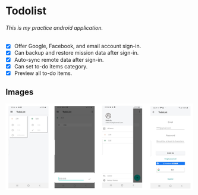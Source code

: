# Todolist
###### This is my practice android application.

- [x] Offer Google, Facebook, and email account sign-in.
- [x] Can backup and restore mission data after sign-in.
- [x] Auto-sync remote data after sign-in.
- [x] Can set to-do items category.
- [x] Preview all to-do items.

## Images

![todolist](todolist.png)
